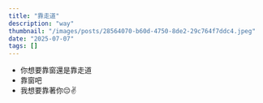 ```yaml
---
title: "靠走道"
description: "way"
thumbnail: "/images/posts/28564070-b60d-4750-8de2-29c764f7ddc4.jpeg"
date: "2025-07-07"
tags: []
---
```

- 你想要靠窗還是靠走道
- 靠窗吧
- 我想要靠著你😔✌️
